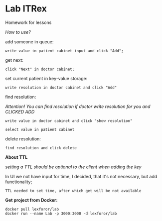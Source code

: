 # Lab ITRex
Homework for lessons

*How to use?*

add someone in queue:  

    write value in patient cabinet input and click "Add";

get next: 

    click "Next" in doctor cabinet;

set current patient in key-value storage:  

    write resolution in doctor cabinet and click "Add"

find resolution:

*Attention! You can find resolution if doctor write resolution for you and *CLICKED ADD**

    write value in doctor cabinet and click "show resolution"

    select value in patient cabinet

delete resolution:

    find resolution and click delete


**About TTL**

*setting a TTL should be optional to the client when adding the key*

In UI we not have input for time, I decided, that it's not necessary, but add functionality;

    TTL needed to set time, after which get will be not available


**Get project from Docker:**

    docker pull lexforor/lab
    docker run --name Lab -p 3000:3000 -d lexforor/lab

